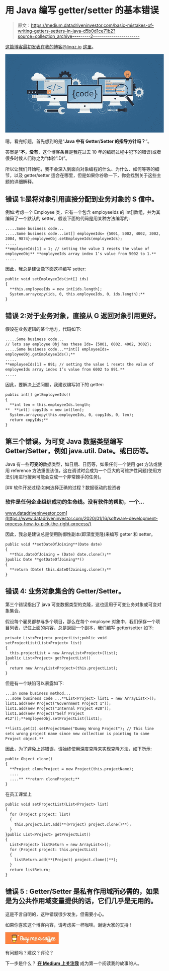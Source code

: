 # 用 Java 编写 getter/setter 的基本错误

> 原文：<https://medium.datadriveninvestor.com/basic-mistakes-of-writing-getters-setters-in-java-d5b0d1ce71b2?source=collection_archive---------2----------------------->

这篇博客最初发表在我的博客@linqz.io [这里](https://www.linqz.io/2019/04/basic-mistakes-of-writing-getters-setters-in-java.html)。

![](img/d3fe083a39a9be7bed2c9da68d34254a.png)

嗯，看完标题，首先想到的是“**Java 中有 Getter/Setter 的指导方针吗？**”。

答案是“**不，没有**，这个博客条目是我在过去 10 年的编码过程中犯下的错误(或者很多时候人们称之为“体验”:D)”。

所以让我们开始吧，我不会深入到面向对象编程的什么、为什么、如何等等的细节，以及 getter/setter 适合在哪里，但是如果你谷歌一下，你会找到关于这些主题的详细解释。

## 错误 1:是**将对象引用直接**分配到业务对象的 S **信中。**

例如:考虑一个 Employee 类，它有一个包含 employeeIds 的 int[]数组，并为其编码了一个默认的 setter。假设下面的代码是用某种方法编写的:

```
.....Some business code...
.....Some business code...int[] employeeIds= {5001, 5002, 4002, 3002, 2004, 9874};employeeObj.setEmployeeIds(employeeIds);
.....
**employeeIds[1] = 1; // setting the value 1 resets the value of employeeObj** **employeeIds array index 1’s value from 5002 to 1.**
.....
```

因此，我总是建议像下面这样编写 setter:

```
public void setEmployeeIds(int[] ids) 
{
  **this.employeeIds = new int[ids.length];
  System.arraycopy(ids, 0, this.employeeIds, 0, ids.length);**
}
```

## 错误 2:对于业务对象，直接从 G **返回对象引用**更好。

假设在业务逻辑的某个地方，代码如下:

```
.....Some business code...
// lets say employee Obj has these Ids= {5001, 6002, 4002, 3002};
.....Some business code...**int[] employeeIds= employeeObj.getEmployeeIds();**
.....
**employeeIds[1] = 891; // setting the value 1 resets the value of employeeIds array index 1’s value from 6002 to 891.**
.....
```

因此，要解决上述问题，我建议编写如下的 getter:

```
public int[] getEmployeeIds() 
{
  **int len = this.employeeIds.length;
**  **int[] copyIds = new int[len];
  System.arraycopy(this.employeeIds, 0, copyIds, 0, len);
  return copyIds;** 
}
```

## 第三个错误。为可变 Java 数据类型编写 **Getter/Setter，例如 java.util. **Date。**或**日历等。****

Java 有一些**可变的**数据类型，如日期、日历等，如果任何一个使用 get 方法或使用 reference 方法重置该值，这在调试时会成为一个巨大的可维护性问题(使用方法引用进行搜索可能会变成一个非常棘手的任务)。

[](https://www.datadriveninvestor.com/2020/01/16/software-development-process-how-to-pick-the-right-process/) [## 软件开发过程:如何选择正确的过程？数据驱动的投资者

### 软件是任何企业组织成功的生命线。没有软件的帮助，一个…

www.datadriveninvestor.com](https://www.datadriveninvestor.com/2020/01/16/software-development-process-how-to-pick-the-right-process/) 

因此，我总是建议总是使用防御性副本(即深度克隆)来编写 getter 和 setter。

```
public void **setDateOfJoining**(Date date) 
{
  **this.dateOfJoining = (Date) date.clone();**
}public Date **getDateOfJoining**() 
{
  **return (Date) this.dateOfJoining.clone();**
}
```

## 错误 4: **业务对象集合的 Getter/Setter。**

第三个错误指出了 java 可变数据类型的克隆，这也适用于可变业务对象或可变对象集合。

假设每个雇员都参与多个项目，那么在每个 employee 对象中，我们保存一个项目列表，记住上面的内容，总是返回一个副本，我们编写 getter/setter 如下:

```
private List<Project> projectList;public void setProjectList(List<Project> list)
{
  this.projectList = new ArrayList<Project>(list);
}public List<Project> getProjectList()
{
  return new ArrayList<Project>(this.projectList);
}
```

但是有一个缺陷可以暴露如下:

```
...In some business method...
...some business Code ...**List<Project> list1 = new ArrayList<>();
list1.add(new Project("Government Project 1"));
list1.add(new Project("Internal Project #20"));
list1.add(new Project("Self Project #12"));**employeeObj.setProjectList(list1);

**list1.get(2).setProjectName("Dummy Wrong Project"); // This line sets wrong project name since new collection is pointing to same Project object.**
```

因此，为了避免上述错误，请始终使用深度克隆来实现克隆方法，如下所示:

```
public Object clone() 
{
  **Project cloneProject = new Project(this.projectName);
  ....
  ....** **return cloneProject;**
}
```

在员工课堂上

```
public void setProjectList(List<Project> list) 
{
  for (Project project: list) 
  {
    this.projectList.add(**(Project) project.clone()**);
  }
}public List<Project> getProjectList() 
{
  List<Project> listReturn = new ArrayList<>();
  for (Project project: this.projectList) 
  {
    listReturn.add(**(Project) project.clone()**);
  }
  return listReturn;
}
```

## 错误 5 : Getter/Setter 是私有作用域所必需的，如果是为公共作用域变量提供的话，它们几乎是无用的。

这是不言自明的，这种错误很少发生，但需要小心。

如果你喜欢这个博客内容，请考虑买一杯咖啡。谢谢大家的支持！

[![](img/7b3b86e7b1337900b3557fda835b6ad3.png)](http://buymeacoff.ee/cyby0109)

有问题吗？建议？评论？

下一步是什么？ [**在 Medium 上关注我**](https://medium.com/@vaibhav0109) 成为第一个阅读我的故事的人。